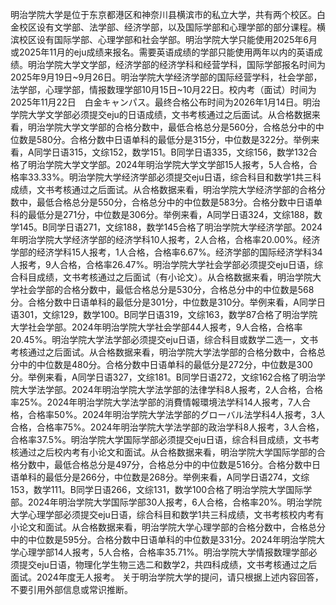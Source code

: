 明治学院大学是位于东京都港区和神奈川县横滨市的私立大学，共有两个校区。白金校区设有文学部、法学部、经济学部，以及国际学部和心理学部的部分课程。横滨校区设有国际学部、心理学部和社会学部。明治学院大学只能使用2025年6月或2025年11月的eju成绩来报名。需要英语成绩的学部只能使用两年以内的英语成绩。明治学院大学文学部，经济学部的经济学科和经营学科，国际学部报名时间为2025年9月19日~9月26日。明治学院大学经济学部的国际经营学科，社会学部，法学部，心理学部，情报数理学部10月15日~10月22日。校内考（面试）时间为2025年11月22日　白金キャンパス。最终合格公布时间为2026年1月14日。明治学院大学文学部必须提交eju的日语成绩，文书考核通过之后面试。从合格数据来看，明治学院大学文学部的合格分数中，最低合格总分是560分，合格总分中的中位数是580分。合格分数中日语单科的最低分是315分，中位数是322分。举例来看，A同学日语315，文综152，数学151。B同学日语335，文综156，数学132合格了明治学院大学文学部。2024年明治学院大学文学部15人报考，5人合格，合格率33.33%。明治学院大学经济学部必须提交eju日语，综合科目和数学1共三科成绩，文书考核通过之后面试。从合格数据来看，明治学院大学经济学部的合格分数中，最低合格总分是550分，合格总分中的中位数是583分。合格分数中日语单科的最低分是271分，中位数是306分。举例来看，A同学日语324，文综188，数学145。B同学日语271，文综188，数学145合格了明治学院大学经济学部。2024年明治学院大学经济学部的经济学科10人报考，2人合格，合格率20.00%。经济学部的经济学科15人报考，1人合格，合格率6.67%。经济学部的国际经济学科34人报考，9人合格，合格率26.47%。明治学院大学社会学部必须提交eju日语，综合科目成绩，文书考核通过之后面试（有小论文）。从合格数据来看，明治学院大学社会学部的合格分数中，最低合格总分是530分，合格总分中的中位数是568分。合格分数中日语单科的最低分是301分，中位数是310分。举例来看，A同学日语301，文综129，数学100。B同学日语319，文综163，数学87合格了明治学院大学社会学部。2024年明治学院大学社会学部44人报考，9人合格，合格率20.45%。明治学院大学法学部必须提交eju日语，综合科目或数学二选一，文书考核通过之后面试。从合格数据来看，明治学院大学法学部的合格分数中，合格总分中的中位数是480分。合格分数中日语单科的最低分是272分，中位数是300分。举例来看，A同学日语327，文综181。B同学日语272，文综162合格了明治学院大学法学部。2024年明治学院大学法学部的法律学科8人报考，2人合格，合格率25%。2024年明治学院大学法学部的消費情報環境法学科14人报考，7人合格，合格率50%。2024年明治学院大学法学部的グローバル法学科4人报考，3人合格，合格率75%。2024年明治学院大学法学部的政治学科8人报考，3人合格，合格率37.5%。明治学院大学国际学部必须提交eju日语，综合科目成绩，文书考核通过之后校内考有小论文和面试。从合格数据来看，明治学院大学国际学部的合格分数中，最低合格总分是497分，合格总分中的中位数是516分。合格分数中日语单科的最低分是266分，中位数是268分。举例来看，A同学日语274，文综153，数学111。B同学日语266，文综131，数学100合格了明治学院大学国际学部。2024年明治学院大学国际学部30人报考，6人合格，合格率20%。明治学院大学心理学部必须提交eju日语，综合科目和数学1共三科成绩，文书考核校内考有小论文和面试。从合格数据来看，明治学院大学心理学部的合格分数中，合格总分中的中位数是595分。合格分数中日语单科的中位数是331分。2024年明治学院大学心理学部14人报考，5人合格，合格率35.71%。明治学院大学情报数理学部必须提交eju日语，物理化学生物三选二和数学2，共四科成绩，文书考核通过之后面试。2024年度无人报考。 关于明治学院大学的提问，请只根据上述内容回答，不要引用外部信息或常识推断。